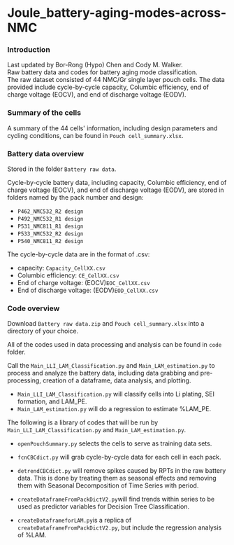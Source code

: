 # Joule_battery-aging-modes-across-NMC

###  Introduction
Last updated by Bor-Rong (Hypo) Chen and Cody M. Walker.  
Raw battery data and codes for battery aging mode classification.    
The raw dataset consisted of 44 NMC/Gr single layer pouch cells. The data provided include cycle-by-cycle capacity, Columbic efficiency, end of charge voltage (EOCV), and end of discharge voltage (EODV). 

###  Summary of the cells
A summary of the 44 cells' information, including design parameters and cycling conditions, can be found in `Pouch cell_summary.xlsx`.  

### Battery data overview 
Stored in the folder `Battery raw data`.  

Cycle-by-cycle battery data, including capacity, Columbic efficiency, end of charge voltage (EOCV), and end of discharge voltage (EODV), are stored in folders named by the pack number and design:
* `P462_NMC532_R2 design`
* `P492_NMC532_R1 design`
* `P531_NMC811_R1 design`
* `P533_NMC532_R2 design`
* `P540_NMC811_R2 design`

The cycle-by-cycle data are in the format of .csv:
* capacity: `Capacity_CellXX.csv`
* Columbic efficiency: `CE_CellXX.csv`
* End of charge voltage: (EOCV)`EOC_CellXX.csv`
* End of discharge voltage: (EODV)`EOD_CellXX.csv`

###  Code overview
Download `Battery raw data.zip` and `Pouch cell_summary.xlsx` into a directory of your choice.   

All of the codes used in data processing and analysis can be found in  `code` folder.  

Call the `Main_LLI_LAM_Classification.py` and `Main_LAM_estimation.py` to process and analyze the battery data, including data grabbing and pre-processing, creation of a dataframe, data analysis, and plotting.  
* `Main_LLI_LAM_Classification.py` will classify cells into Li plating, SEI formation, and LAM_PE.  
* `Main_LAM_estimation.py` will do a regression to estimate %LAM_PE.  

The following is a library of codes that will be run by `Main_LLI_LAM_Classification.py` and `Main_LAM_estimation.py`.  

* `openPouchSummary.py` selects the cells to serve as training data sets.

* `fcnCBCdict.py` will grab cycle-by-cycle data for each cell in each pack. 

* `detrendCBCdict.py` will remove spikes caused by RPTs in the raw battery data. This is done by treating them as seasonal effects and removing them with Seasonal Decomposition of Time Series with period.    

* `createDataframeFromPackDictV2.py`will find trends within series to be used as predictor variables for Decision Tree Classification.   

* `createDataframeforLAM.py`is a replica of `createDataframeFromPackDictV2.py`, but include the regression analysis of %LAM.  
